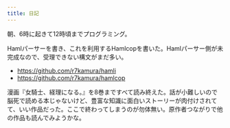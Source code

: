```yaml
---
title: 日記
---
```


朝、6時に起きて12時頃までプログラミング。

Hamlパーサーを書き、これを利用するHamlcopを書いた。Hamlパーサー側が未完成なので、受理できない構文がまだ多い。

- <https://github.com/r7kamura/hamli>
- <https://github.com/r7kamura/hamlcop>

漫画『女騎士、経理になる。』を8巻まですべて読み終えた。話が小難しいので脳死で読める本じゃないけど、豊富な知識に面白いストーリーが肉付けされてて、いい作品だった。ここで終わってしまうのが勿体無い。原作者つながりで他の作品も読んでみようかな。
